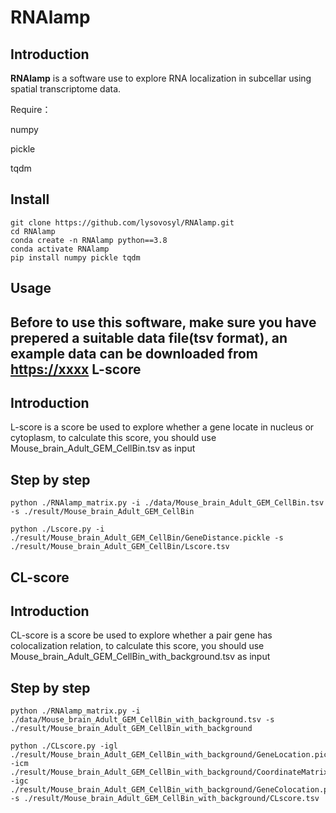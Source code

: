 RNAlamp
=======================================

Introduction
------------
**RNAlamp** is a software use to explore RNA localization in subcellar using spatial transcriptome data.

Require：

numpy

pickle

tqdm

Install
------------
```
git clone https://github.com/lysovosyl/RNAlamp.git
cd RNAlamp
conda create -n RNAlamp python==3.8
conda activate RNAlamp
pip install numpy pickle tqdm
```

Usage
------------
Before to use this software, make sure you have prepered a suitable data file(tsv format), an example data can be downloaded from [https://xxxx](https://db.cngb.org/search/project/CNP0001543/)
L-score
-----------------
Introduction
-----------------
L-score is a score be used to explore whether a gene locate in nucleus or cytoplasm, to calculate this score, you should use Mouse_brain_Adult_GEM_CellBin.tsv as input

Step by step
-----------------

```
python ./RNAlamp_matrix.py -i ./data/Mouse_brain_Adult_GEM_CellBin.tsv -s ./result/Mouse_brain_Adult_GEM_CellBin
```

```
python ./Lscore.py -i ./result/Mouse_brain_Adult_GEM_CellBin/GeneDistance.pickle -s ./result/Mouse_brain_Adult_GEM_CellBin/Lscore.tsv
```



CL-score
-----------------
Introduction
-----------------
CL-score is a score be used to explore whether a pair gene has colocalization relation, to calculate this score, you should use Mouse_brain_Adult_GEM_CellBin_with_background.tsv as input

Step by step
-----------------

```
python ./RNAlamp_matrix.py -i ./data/Mouse_brain_Adult_GEM_CellBin_with_background.tsv -s ./result/Mouse_brain_Adult_GEM_CellBin_with_background
```

```
python ./CLscore.py -igl ./result/Mouse_brain_Adult_GEM_CellBin_with_background/GeneLocation.pickle -icm ./result/Mouse_brain_Adult_GEM_CellBin_with_background/CoordinateMatrix.pickle -igc ./result/Mouse_brain_Adult_GEM_CellBin_with_background/GeneColocation.pickle -s ./result/Mouse_brain_Adult_GEM_CellBin_with_background/CLscore.tsv
```



